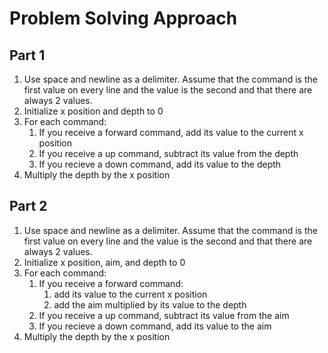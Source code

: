 # Problem Solving Approach

## Part 1

1. Use space and newline as a delimiter. Assume that the command is the first value on every line and the value is the second and that there are always 2 values.
2. Initialize x position and depth to 0
3. For each command:
    1. If you receive a forward command, add its value to the current x position
    2. If you receive a up command, subtract its value from the depth
    3. If you recieve a down command, add its value to the depth
4. Multiply the depth by the x position

## Part 2

1. Use space and newline as a delimiter. Assume that the command is the first value on every line and the value is the second and that there are always 2 values.
2. Initialize x position, aim, and depth to 0
3. For each command:
    1. If you receive a forward command:
        1. add its value to the current x position
        2. add the aim multiplied by its value to the depth
    2. If you receive a up command, subtract its value from the aim
    3. If you recieve a down command, add its value to the aim
4. Multiply the depth by the x position